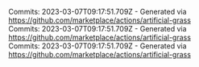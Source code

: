 Commits: 2023-03-07T09:17:51.709Z - Generated via https://github.com/marketplace/actions/artificial-grass
<br>
Commits: 2023-03-07T09:17:51.709Z - Generated via https://github.com/marketplace/actions/artificial-grass
<br>
Commits: 2023-03-07T09:17:51.709Z - Generated via https://github.com/marketplace/actions/artificial-grass
<br>
